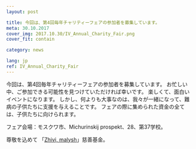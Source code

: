 ```yaml
---
layout: post

title: 今回は、第4回毎年チャリティーフェアの参加者を募集しています。
meta: 30.10.2017
cover_img: 2017.10.30/IV_Annual_Charity_Fair.png
cover_fit: contain

category: news

lang: jp
ref: IV_Annual_Charity_Fair
---
```


今回は、第4回毎年チャリティーフェアの参加者を募集しています。
お忙しい中、ご参加できる可能性を見つけていただければ幸いです。
楽しくて、面白いイベントになります。
しかし、何よりも大事なのは、我々が一緒になって、難病の子供たちに支援を与えることです。
フェアの際に集められた資金の全ては、子供たちに向けられます。

フェア会場：モスクワ市、Michurinskij prospekt、28、第37学校。

尊敬を込めて
「<a href="https://fondzhivimalysh.ru/" target="_blank">Zhivi, malysh</a>」慈善基金。
